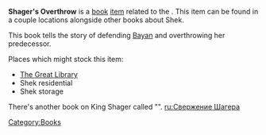 **Shager's Overthrow** is a [book](Lore_Books.md "wikilink")
[item](Items.md "wikilink") related to the [](03%20-%20Projects%20&%20Wikis/Kenshi/Kenshi%20Wiki/Kenshi%20Wiki%20Template/Shek_Kingdom.md). This item can be found in a couple
locations alongside other books about Shek.

This book tells the story of [](Esata_the_Stone_Golem.md) defending
[Bayan](Bayan.md "wikilink") and overthrowing her predecessor.

Places which might stock this item:

- [The Great Library](The_Great_Library.md "wikilink")
- Shek residential
- Shek storage

There's another book on King Shager called "[](King_Shager's_Reign.md)". [ru:Свержение
Шагера](ru:Свержение_Шагера "wikilink")

[Category:Books](Category:Books "wikilink")